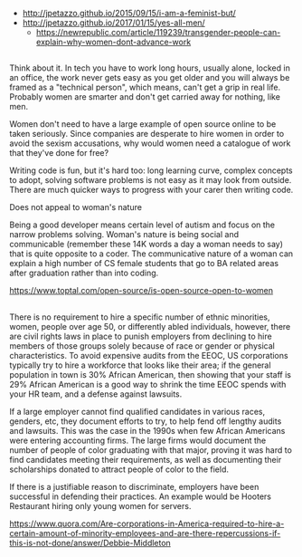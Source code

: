 - http://jpetazzo.github.io/2015/09/15/i-am-a-feminist-but/
- http://jpetazzo.github.io/2017/01/15/yes-all-men/
  - https://newrepublic.com/article/119239/transgender-people-can-explain-why-women-dont-advance-work

##

Think about it. In tech you have to work long hours, usually alone, locked in an office, the work never gets easy as you get older and you will always be framed as a "technical person", which means, can't get a grip in real life.
Probably women are smarter and don't get carried away for nothing, like men.


Women don't need to have a large example of open source online to be taken seriously. Since companies are desperate to hire women in order to avoid the sexism accusations, why would women need a catalogue of work that they've done for free?


Writing code is fun, but it's hard too: long learning curve, complex concepts to adopt, solving software problems is not easy as it may look from outside. There are much quicker ways to progress with your carer then writing code.

Does not appeal to woman's nature

Being a good developer means certain level of autism and focus on the narrow problems solving. Woman's nature is being social and communicable (remember these 14K words a day a woman needs to say) that is quite opposite to a coder. The communicative nature of a woman can explain a high number of CS female students that go to BA related areas after graduation rather than into coding.

https://www.toptal.com/open-source/is-open-source-open-to-women

##

There is no requirement to hire a specific number of ethnic minorities, women, people over age 50, or differently abled individuals, however, there are civil rights laws in place to punish employers from declining to hire members of those groups solely because of race or gender or physical characteristics.    To avoid expensive audits from the EEOC, US corporations typically try to hire a workforce that looks like their area; if the general population in town is 30% African American, then showing that your staff is 29% African American is a good way to shrink the time EEOC spends with your HR team, and a defense against lawsuits.

If a large employer cannot  find qualified candidates in various races, genders, etc, they document efforts to try, to help fend off lengthy audits and lawsuits. This was the case in the 1990s when few African Americans were entering accounting firms. The large firms would document the number of people of color graduating with that major, proving it was hard to find candidates meeting their requirements,  as well as documenting their scholarships donated to attract people of color to the field.

If there is a justifiable reason to discriminate, employers have been successful in defending their practices.  An example would be Hooters Restaurant hiring only young women for servers.

https://www.quora.com/Are-corporations-in-America-required-to-hire-a-certain-amount-of-minority-employees-and-are-there-repercussions-if-this-is-not-done/answer/Debbie-Middleton
